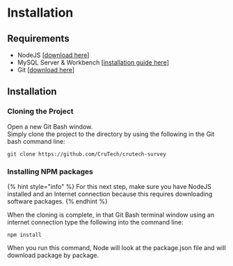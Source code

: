 # Installation

## Requirements

* NodeJS \[[download here](https://nodejs.org/en/download/)\]
* MySQL Server & Workbench \[[installation guide here](https://crutechdocs.benrobson.tk/crutech-survey/mysql-server-and-workbench-installation)\]
* Git \[[download here](https://git-scm.com/downloads)\]

## Installation

### Cloning the Project

Open a new Git Bash window.  
Simply clone the project to the directory by using the following in the Git bash command line:

```text
git clone https://github.com/CruTech/crutech-survey
```

### Installing NPM packages

{% hint style="info" %}
For this next step, make sure you have NodeJS installed and an Internet connection because this requires downloading software packages.
{% endhint %}

When the cloning is complete, in that Git Bash terminal window using an internet connection type the following into the command line:

```text
npm install
```

When you run this command, Node will look at the package.json file and will download package by package.
